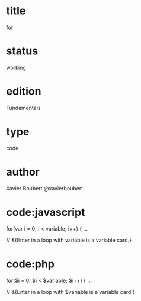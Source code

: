 # title

for

# status

working

# edition

Fundamentals

# type

code

# author

Xavier Boubert @xavierboubert

# code:javascript

for(var i = 0; i < variable; i++) {
  ...

  // &{Enter in a loop with variable is a variable card.}

# code:php

for($i = 0; $i < $variable; $i++) {
  ...

  // &{Enter in a loop with $variable is a variable card.}